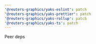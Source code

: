 ```yaml
---
'@reuters-graphics/yaks-eslint': patch
'@reuters-graphics/yaks-prettier': patch
'@reuters-graphics/yaks-rollup': patch
'@reuters-graphics/yaks-ts': patch
---
```


Peer deps
